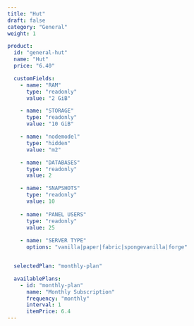 ```yaml
---
title: "Hut"
draft: false
category: "General"
weight: 1

product:
  id: "general-hut"
  name: "Hut"
  price: "6.40"

  customFields:
    - name: "RAM"
      type: "readonly"
      value: "2 GiB"

    - name: "STORAGE"
      type: "readonly"
      value: "10 GiB"

    - name: "nodemodel"
      type: "hidden"
      value: "m2"

    - name: "DATABASES"
      type: "readonly"
      value: 2

    - name: "SNAPSHOTS"
      type: "readonly"
      value: 10
      
    - name: "PANEL USERS"
      type: "readonly"
      value: 25
      
    - name: "SERVER TYPE"
      options: "vanilla|paper|fabric|spongevanilla|forge"


  selectedPlan: "monthly-plan"

  availablePlans:
    - id: "monthly-plan"
      name: "Monthly Subscription"
      frequency: "monthly"
      interval: 1
      itemPrice: 6.4
---
```


